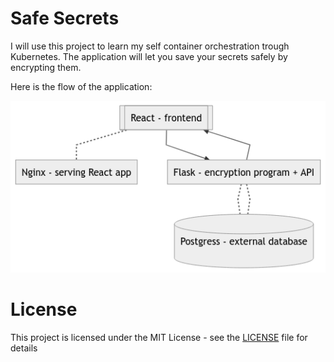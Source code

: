 # Safe Secrets

I will use this project to learn my self container orchestration trough Kubernetes. The application will let you save your secrets safely by encrypting them.

Here is the flow of the application:

![](diagram.png)

# License

This project is licensed under the MIT License - see the [LICENSE](LICENSE) file for details

